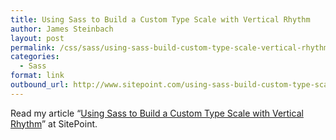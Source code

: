 ```yaml
---
title: Using Sass to Build a Custom Type Scale with Vertical Rhythm
author: James Steinbach
layout: post
permalink: /css/sass/using-sass-build-custom-type-scale-vertical-rhythm/
categories:
  - Sass
format: link
outbound_url: http://www.sitepoint.com/using-sass-build-custom-type-scale-vertical-rhythm/
---
```

Read my article &#8220;<a title="Using Sass to Build a Custom Type Scale with Vertical Rhythm" href="http://www.sitepoint.com/using-sass-build-custom-type-scale-vertical-rhythm/" target="_blank">Using Sass to Build a Custom Type Scale with Vertical Rhythm</a>&#8221; at SitePoint.